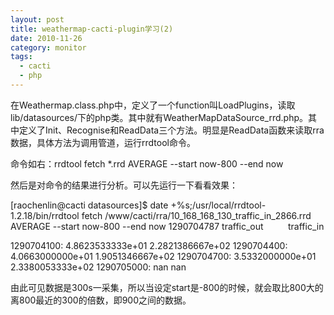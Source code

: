 ```yaml
---
layout: post
title: weathermap-cacti-plugin学习(2)
date: 2010-11-26
category: monitor
tags:
  - cacti
  - php
---
```


在Weathermap.class.php中，定义了一个function叫LoadPlugins，读取lib/datasources/下的php类。其中就有WeatherMapDataSource_rrd.php。其中定义了Init、Recognise和ReadData三个方法。明显是ReadData函数来读取rra数据，具体方法为调用管道，运行rrdtool命令。

命令如右：rrdtool fetch *.rrd AVERAGE --start now-800 --end now

然后是对命令的结果进行分析。可以先运行一下看看效果：

[raochenlin@cacti datasources]$ date +%s;/usr/local/rrdtool-1.2.18/bin/rrdtool fetch /www/cacti/rra/10_168_168_130_traffic_in_2866.rrd AVERAGE --start now-800 --end now
1290704787
traffic_out          traffic_in

1290704100: 4.8623533333e+01 2.2821386667e+02
1290704400: 4.0663000000e+01 1.9051346667e+02
1290704700: 3.5332000000e+01 2.3380053333e+02
1290705000: nan nan

由此可见数据是300s一采集，所以当设定start是-800的时候，就会取比800大的离800最近的300的倍数，即900之间的数据。
